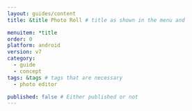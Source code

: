 ```yaml
---
layout: guides/content
title: &title Photo Roll # title as shown in the menu and 

menuitem: *title
order: 0
platform: android
version: v7
category: 
  - guide
  - concept
tags: &tags # tags that are necessary
  - photo editor 

published: false # Either published or not 
---
```

